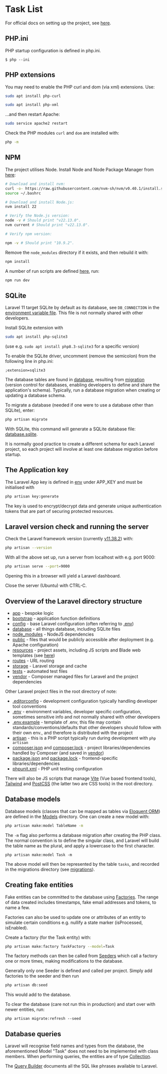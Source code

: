 # Task List

For official docs on setting up the project, see [here](https://laravel.com/docs/11.x/installation#creating-a-laravel-project).

## PHP.ini

PHP startup configuration is defined in php.ini.

```
$ php --ini
```

## PHP extensions

You may need to enable the PHP curl and dom (via xml) extensions. Use:

```bash
sudo apt install php-curl
```

```bash
sudo apt install php-xml
```

...and then restart Apache:

```bash
sudo service apache2 restart
```

Check the PHP modules ```curl``` and ```dom``` are installed with:

```bash
php -m
```

## NPM

The project utilises Node. Install Node and Node Package Manager from
[here](https://www.digitalocean.com/community/tutorials/how-to-install-node-js-on-ubuntu-22-04):

```bash
# Download and install nvm:
curl -o- https://raw.githubusercontent.com/nvm-sh/nvm/v0.40.1/install.sh | bash
source ~/.bashrc

# Download and install Node.js:
nvm install 22

# Verify the Node.js version:
node -v # Should print "v22.13.0".
nvm current # Should print "v22.13.0".

# Verify npm version:

npm -v # Should print "10.9.2".
```

Remove the ```node_modules``` directory if it exists, and then rebuild it with:

```bash
npm install
```

A number of run scripts are defined [here](package.json), run:

```bash
npm run dev
```

## SQLite

Laravel 11 target SQLite by default as its database, see ```DB_CONNECTION``` in the [environment variable file](.env). This file is not normally
shared with other developers.

Install SQLite extension with

```bash
sudo apt install php-sqlite3
```

(use e.g. ```sudo apt install php8.3-sqlite3``` for a specific version)

To enable the SQLite driver, uncomment (remove the semicolon) from the following line in php.ini:

```
;extension=sqlite3
```

The database tables are found in [database](/database), resulting from 
[migration](https://laravel.com/docs/11.x/installation#databases-and-migrations) (version control for databases,
enabling developers to define and share the application's schema). Typically, run a database migration when creating or
updating a database schema.

To migrate a database (needed if one were to use a database other than SQLite), enter:

```bash
php artisan migrate
```

With SQLite, this command will generate a SQLite database file: [database.sqlite](/database/database.sqlite).

It is normally good practice to create a different schema for each Laravel project, so each project will involve at
least one database migration before startup.

## The Application key

The Laravel App key is defined in [env](.env) under APP_KEY and must be initialised with

```bash
php artisan key:generate
```

The key is used to encrypt/decrypt data and generate unique authentication tokens that are part of securing protected 
resources.

## Laravel version check and running the server

Check the Laravel framework version (currently [v11.38.2](composer.json)) with:

```bash
php artisan --version
```

With all the above set up, run a server from localhost with e.g. port 9000:

```bash
php artisan serve --port=9000 
```

Opening this in a browser will yield a Laravel dashboard.

Close the server (Ubuntu) with CTRL-C.

## Overview of the Laravel directory structure

+ [app](/app) - bespoke logic
+ [bootstrap](/bootstrap) - application function definitions
+ [config](/config) - base Laravel configuration (often referring to [.env](.env))
+ [database](/database) - all things database, including SQLite files
+ [node_modules](/node_modules) - NodeJS dependencies
+ [public](/public) - files that would be publicly accessible after deployment (e.g. Apache configuration)
+ [resources](/resources) - project assets, including JS scripts and Blade web templates (see [here](/resources/views))
+ [routes](/routes) - URL routing
+ [storage](/storage) - Laravel storage and cache
+ [tests](/tests) - automated test files
+ [vendor](/vendor) - Composer managed files for Laravel and the project dependencies

Other Laravel project files in the root directory of note:

+ [.editorconfig](.editorconfig) - development configuration typically handling developer tool conventions
+ [.env](.env) - environment variables, developer specific configuration, sometimes sensitive info and not normally 
  shared with other developers
+ [.env.example](.env.example) - template of .env, this file may contain standards/conventions/defaults that other 
  developers should follow with their own env., and therefore is distributed with the project
+ [artisan](artisan) - this is a PHP script typically run during development with ```php artisan```
+ [composer.json](composer.json) and [composer.lock](composer.lock) - project libraries/dependencies handled by Composer
  (and saved in [vendor](/vendor))
+ [package.json](package.json) and [package.lock](package.lock) - frontend-specific libraries/dependencies
+ [phpunit.xml](phpunit.xml) - PHP unit testing configuration

There will also be JS scripts that manage [Vite](https://vite.dev/) (Vue based frontend tools), [Tailwind](https://tailwindcss.com/) 
and [PostCSS](https://postcss.org/) (the latter two are CSS tools) in the root directory.

## Database models

Database models (classes that can be mapped as tables via [Eloquent ORM](https://laravel.com/docs/11.x/eloquent)) are 
defined in the [Models](/app/Models) directory. One can create a new model with:

```bash
php artisan make:model TableName -m
```

The ```-m``` flag also performs a database migration after creating the PHP class. The normal convention is to define 
the singular class, and Laravel will build the table name as the plural, and apply a lowercase to the first character.

```
php artisan make:model Task -m
```

The above model will then be represented by the table ```tasks```, and recorded in the migrations directory 
(see [migrations](/database/migrations)).


## Creating fake entities 

Fake entities can be committed to the database using [Factories](/database/factories). The range of data created includes
timestamps, fake email addresses and tokens, to name a few.

Factories can also be used to update one or attributes of an entity to simulate certain conditions e.g. nullify a 
state marker (isProcessed, isEnabled).

Create a factory (for the Task entity) with:

```bash
php artisan make:factory TaskFactory --model=Task
```

The factory methods can then be called from [Seeders](/database/seeders) which call a factory one or more times, making
modifications to the database. 

Generally only one Seeder is defined and called per project. Simply add factories to the seeder and then run

```bash
php artisan db:seed
```

This would add to the database.

To clear the database (care not run this in production) and start over with newer entities, run:

```angular2html
php artisan migrate:refresh --seed
```

## Database queries

Laravel will recognise field names and types from the database, the aforementioned Model "Task" does not need to be
implemented with class members. When performing queries, the entities are of type [Collection](https://laravel.com/docs/11.x/eloquent-collections).

The [Query Builder](https://laravel.com/docs/11.x/queries) documents all the SQL like phrases available to Laravel.
